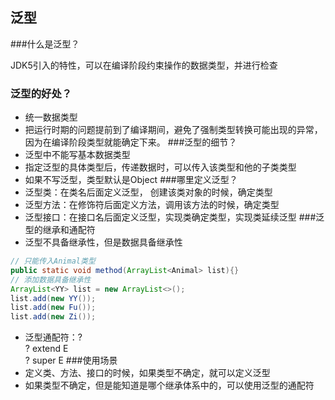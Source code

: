 ## 泛型

###什么是泛型？

JDK5引入的特性，可以在编译阶段约束操作的数据类型，并进行检查

### 泛型的好处？

* 统一数据类型
* 把运行时期的问题提前到了编译期间，避免了强制类型转换可能出现的异常，因为在编译阶段类型就能确定下来。
###泛型的细节？
* 泛型中不能写基本数据类型
* 指定泛型的具体类型后，传递数据时，可以传入该类型和他的子类类型
* 如果不写泛型，类型默认是Object
###哪里定义泛型？
* 泛型类：在类名后面定义泛型， 创建该类对象的时候，确定类型
* 泛型方法：在修饰符后面定义方法，调用该方法的时候，确定类型
* 泛型接口：在接口名后面定义泛型，实现类确定类型，实现类延续泛型
###泛型的继承和通配符
* 泛型不具备继承性，但是数据具备继承性
```java
// 只能传入Animal类型
public static void method(ArrayList<Animal> list){}
// 添加数据具备继承性
ArrayList<YY> list = new ArrayList<>();
list.add(new YY());
list.add(new Fu());
list.add(new Zi());
```
* 泛型通配符：?  
? extend E  
? super E
###使用场景
* 定义类、方法、接口的时候，如果类型不确定，就可以定义泛型 
* 如果类型不确定，但是能知道是哪个继承体系中的，可以使用泛型的通配符


